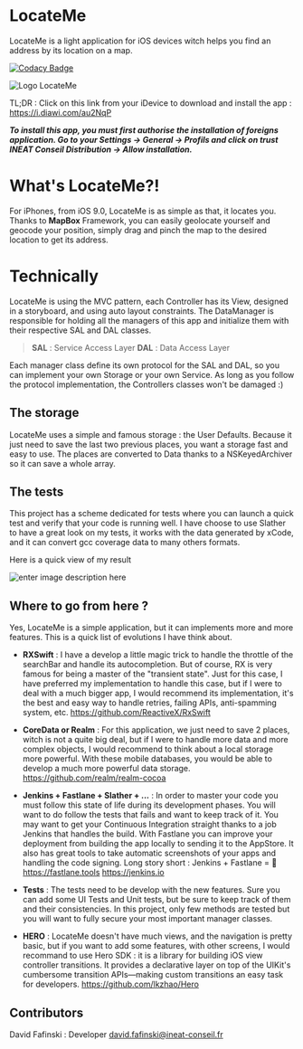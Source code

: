 # LocateMe
LocateMe is a light application for iOS devices witch helps you find an address by its location on a map.

[![Codacy Badge](https://api.codacy.com/project/badge/Grade/a14ed11ec5ec43e697858847174f9c44)](https://www.codacy.com/app/DavidFafinski/LocateMe?utm_source=github.com&amp;utm_medium=referral&amp;utm_content=DavidFafinski/LocateMe&amp;utm_campaign=Badge_Grade)

![Logo LocateMe](https://image.noelshack.com/fichiers/2018/14/3/1522858369-icon-60-3x.png)

TL;DR : Click on this link from your iDevice to download and install the app : https://i.diawi.com/au2NqP

***To install this app, you must first authorise the installation of foreigns application. Go to your Settings -> General -> Profils and click on trust INEAT Conseil Distribution -> Allow installation.***

# What's LocateMe?!

For iPhones, from iOS 9.0, LocateMe is as simple as that, it locates you. Thanks to **MapBox** Framework, you can easily geolocate yourself and geocode your position, simply drag and pinch the map to the desired location to get its address. 

# Technically

LocateMe is using the MVC pattern, each Controller has its View, designed in a storyboard, and using auto layout constraints. The DataManager is responsible for holding all the managers of this app and initialize them with their respective SAL and DAL classes.

> **SAL** : Service Access Layer 
> **DAL** : Data Access Layer

Each manager class define its own protocol for the SAL and DAL, so you can implement your own Storage or your own Service. As long as you follow the protocol implementation, the Controllers classes won't be damaged :)

## The storage

LocateMe uses a simple and famous storage : the User Defaults. Because it just need to save the last two previous places, you want a storage fast and easy to use. The places are converted to Data thanks to a NSKeyedArchiver so it can save a whole array. 

## The tests

This project has a scheme dedicated for tests where you can launch a quick test and verify that your code is running well. I have choose to use Slather to have a great look on my tests, it works with the data generated by xCode, and it can convert gcc coverage data to many others formats.

Here is a quick view of my result 

![enter image description here](https://image.noelshack.com/fichiers/2018/14/3/1522874348-capture-d-ecran-2018-04-04-a-17-48-26.png)

## Where to go from here ?

Yes, LocateMe is a simple application, but it can implements more and more features.  This is a quick list of evolutions I have think about.

- **RXSwift** : I have a develop a little magic trick to handle the throttle of the searchBar and handle its autocompletion. But of course, RX is very famous for being a master of the "transient state". Just for this case, I have preferred my implementation to handle this case, but if I were to deal with a much bigger app, I would recommend its implementation, it's the best and easy way to handle retries, failing APIs, anti-spamming system, etc.
https://github.com/ReactiveX/RxSwift

- **CoreData or Realm** : For this application, we just need to save 2 places, witch is not a quite big deal, but if I were to handle more data and more complex objects, I would recommend to think about a local storage more powerful. With these mobile databases, you would be able to develop a much more powerful data storage. 
https://github.com/realm/realm-cocoa 

- **Jenkins + Fastlane + Slather + ...** : In order to master your code you must follow this state of life during its development phases. You will want to do follow the tests that fails and want to keep track of it. You may want to get your Continuous Integration straight thanks to a job Jenkins that handles the build. With Fastlane you can improve your deployment from building the app locally to sending it to the AppStore.  It also has great tools to take automatic screenshots of your apps and handling the code signing. Long story short : Jenkins + Fastlane = 🚀 
https://fastlane.tools
https://jenkins.io

- **Tests** : The tests need to be develop with the new features. Sure you can add some UI Tests and Unit tests, but be sure to keep track of them and their consistencies. In this project, only few methods are tested but you will want to fully secure your most important manager classes. 

- **HERO** : LocateMe doesn't have much views, and the navigation is pretty basic, but if you want to add some features, with other screens, I would recommand to use Hero SDK : it is a library for building iOS view controller transitions. It provides a declarative layer on top of the UIKit's cumbersome transition APIs—making custom transitions an easy task for developers.
https://github.com/lkzhao/Hero
 
## Contributors

David Fafinski : Developer
david.fafinski@ineat-conseil.fr
